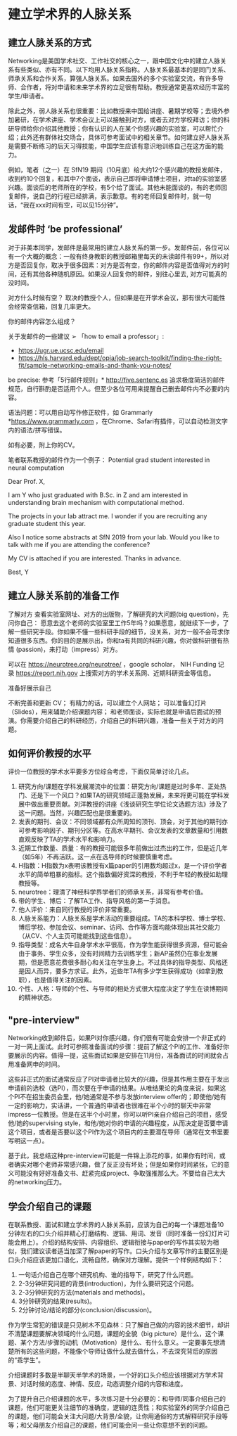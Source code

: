 # **建立学术界的人脉关系**


## **建立人脉关系的方式**

Networking是美国学术社交、工作社交的核心之一，跟中国文化中的建立人脉关系有些类似、亦有不同。以下均用人脉关系指称。人脉关系最基本的是同门关系、师承关系和合作关系，算强人脉关系。如果去国外的多个实验室交流，有许多导师、合作者，将对申请和未来学术界的立足很有帮助。教授通常更喜欢经历丰富的学生/申请者。

除此之外，弱人脉关系也很重要：比如教授来中国给讲座、暑期学校等；去境外参加暑研，在学术讲座、学术会议上可以接触到对方，或者去对方学校拜访；你的科研导师给你介绍其他教授；你有认识的人在某个你感兴趣的实验室，可以帮忙介绍；此外还有群体社交场合，具体可参考面试中的相关章节。如何建立好人脉关系是需要不断练习的后天习得技能，中国学生应该有意识地训练自己在这方面的能力。

例如，笔者（之一）在 SfN19 期间（10月底）给大约12个感兴趣的教授发邮件，收到约10个回复，和其中7个面谈，表示自己即将申请博士项目，对ta的实验室感兴趣。面谈后的老师所在的学校，有5个给了面试。其他未能面谈的，有的老师回复邮件，说自己的行程已经排满，表示歉意。有的老师回复邮件时，就一句话，“我在xxx时间有空，可以见15分钟”。

## **发邮件时 ‘be professional’**

对于非美本同学，发邮件是最常用的建立人脉关系的第一步。发邮件前，各位可以有一个大概的概念：一般有终身教职的教授邮箱里每天的未读邮件有99+，所以对方是否回复你，取决于很多因素：对方是否有空，你的邮件内容是否值得对方的时间，还有其他各种随机原因。如果没人回复你的邮件，别往心里去, 对方可能真的没时间。

对方什么时候有空？
取决的教授个人，但如果是在开学术会议，那有很大可能性会经常查信箱，回复几率更大。

你的邮件内容怎么组成？

关于发邮件的一些建议
➢ 「how to email a professor」:
* https://ugr.ue.ucsc.edu/email 
* https://hls.harvard.edu/dept/opia/job-search-toolkit/finding-the-right-fit/sample-networking-emails-and-thank-you-notes/

be precise: 参考「5行邮件规则」* http://five.sentenc.es 追求极度简洁的邮件规范，自行斟酌是否适用个人。但至少各位可用来提醒自己删去邮件内不必要的内容。

语法问题：可以用自动写作修正软件，如 
Grammarly *https://www.grammarly.com ，在Chrome、Safari有插件，可以自动检测文字内的语法/拼写错误。

如有必要，附上你的CV。

笔者联系教授的邮件作为一个例子：
Potential grad student interested in neural computation

Dear Prof. X, 

I am Y who just graduated with B.Sc. in Z and am interested in understanding brain mechanism with computational method.

The projects in your lab attract me. I wonder if you are recruiting any graduate student this year.

Also I notice some abstracts at SfN 2019 from your lab. Would you like to talk with me if you are attending the conference?

My CV is attached if you are interested. Thanks in advance.

Best,
Y

## **建立人脉关系前的准备工作**

了解对方
查看实验室网址、对方的出版物，了解研究的大问题(big question)，先问你自己： 愿意去这个老师的实验室里工作5年吗？如果愿意，就继续下一步，了解一些研究手段。你如果不懂一些科研手段的细节，没关系，对方一般不会苛求你知道很多东西。你的目的是展示出，你和ta有共同的科研兴趣，你对做科研很有热情 (passion)，来打动（impress）对方。

可以在 https://neurotree.org/neurotree/ ，google scholar， NIH Funding 记录 https://report.nih.gov 上搜索对方的学术关系网、近期科研资金等信息。

准备好展示自己

不断完善和更新 CV； 
有精力的话，可以建立个人网站；
可以准备幻灯片（Slides），用来辅助介绍课题内容；
和老师面谈，实际也就是申请后面试的预演。你需要介绍自己的科研经历，介绍自己的科研兴趣，准备一些关于对方的问题。

## **如何评价教授的水平**

评价一位教授的学术水平要多方位综合考虑，下面仅简单讨论几点。

1. 研究方向/课题在学科发展潮流中的位置：研究方向/课题是过时多年、正处热门、还是下一个风口？如果TA的研究领域正蓬勃发展，未来将更可能在学科发展中做出重要贡献。刘洋教授的讲座《浅谈研究生学位论文选题方法》涉及了这一问题。当然，兴趣匹配也是很重要的。
2. 发表的期刊、会议：不同领域都有众所周知的顶刊、顶会，对于其他的期刊亦可参考影响因子、期刊分区等。在高水平期刊、会议发表的文章数量和引用数直观反映了TA的学术水平和影响力。
3. 近期工作数量、质量：有的教授可能很多年前做出过杰出的工作，但是近几年（如5年）不再活跃。这一点在选导师的时候要慎重考虑。
4. H指数：H指数为x表明该教授有x篇paper的引用数均超过x，是一个评价学者水平的简单粗暴的指标。这个指数偏好资深的教授，不利于年轻的教授如助理教授等。
5. neurotree：理清了神经科学界学者们的师承关系，非常有参考价值。
6. 带的学生、博后：了解TA工作、指导风格的第一手消息。
7. 他人评价：来自同行教授的评价非常重要。
8. 人脉关系能力：人脉关系是学术活动的重要组成。TA的本科学校、博士学校、博后学校、参加会议、seminar、访问、合作等方面均能体现出其社交能力（从CV、个人主页可能能找到这些信息）。
9. 指导类型：成名大牛自身学术水平很高，作为学生能获得很多资源，但可能会由于事务、学生众多，没有时间精力去训练学生；新AP虽然仍在事业发展期，但是愿意花费很多耐心和关注在学生身上。不过具体的指导类型、风格还是因人而异，要多方求证。此外，近些年TA有多少学生获得成功（如拿到教职），也是值得关注的因素。
10. 个性、人格：导师的个性、与导师的相处方式很大程度决定了学生在读博期间的精神状态。



## **"pre-interview"**

Networking收到邮件后，如果PI对你感兴趣，你们很有可能会安排一个非正式的一对一网上面试。此时可参照准备面试的步骤：提前了解这个PI的工作、准备好你要展示的内容。值得一提，这些面试如果是安排在11月份，准备面试的时间就会占用准备网申的时间。

这些非正式的面试通常反应了PI对申请者比较大的兴趣，但是其作用主要在于发出申请前的选校（选PI），而次要在于申请的结果。从唯结果论的角度来说，如果这个PI不在招生委员会里，他/她通常是不参与发放interview offer的；即使他/她有一定的影响力，实话讲，一个普通的申请者也很难在半个小时的聊天中非常impress一位教授。但是在这半个小时里，你可以听PI亲自介绍自己的项目，感受他/她的supervising style，和他/她对你的申请的兴趣程度，从而决定是否要申请这个项目，或者是否要以这个PI作为这个项目内的主要潜在导师（通常在文书里要写明这一点）。

基于此，我总结这种pre-interview可能是一件锦上添花的事，如果你有时间，或者确实对哪个老师非常感兴趣，做了反正没有坏处；但是如果你时间紧张，它的意义可能没有好好准备文书、赶紧完成project、争取强推那么大。不要给自己太大的networking压力。



## **学会介绍自己的课题** 


在联系教授、面试和建立学术界的人脉关系前，应该为自己的每一个课题准备10分钟左右的口头介绍并精心打磨结构、逻辑、用词、发音（同时准备一份幻灯片可能会用上）。介绍的结构安排、内容组织、逻辑衔接与paper的写作其实较为相似，我们建议读者适当加深了解paper的写作。口头介绍与文章写作的主要区别是口头介绍应该更加口语化，流畅自然，确保对方理解。提供一个样例结构如下：

1. 一句话介绍自己在哪个研究机构、谁的指导下，研究了什么问题。
2. 2-3分钟研究问题的背景(introduction)，为什么要研究这个问题。
3. 2-3分钟研究的方法(materials and methods)。
4. 3分钟研究的结果(results)。
5. 2分钟讨论/结论的部分(conclusion/discussion)。
  
作为学生常犯的错误是只见树木不见森林：只了解自己做的内容的技术细节，却讲不清楚课题要解决领域的什么问题，课题的全貌（big picture）是什么，这个课题、某个方法/步骤的动机（Motivation）是什么、有什么意义。一定要事先想清楚所有的这些问题，不能像个导师让做什么就去做什么，不去深究背后的原因的“乖学生”。

介绍课题时多数是半聊天半学术的场景，一个好的口头介绍应该根据对方学术背景、对话时候的态度、神情、反应，动态调整介绍的内容和进度。

为了提升自己介绍课题的水平，多次练习是十分必要的：和导师/同事介绍自己的课题，他们可能更关注细节的准确度，逻辑的连贯性；和实验室外的同学介绍自己的课题，他们可能会关注大问题/大背景/全貌，让你用通俗的方式解释研究手段等等；和父母朋友介绍自己的课题，他们可能会问一些让你意想不到的问题。
